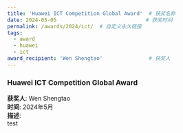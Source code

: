 ```yaml
---
title: 'Huawei ICT Competition Global Award'  # 获奖名称
date: 2024-05-05                             # 获奖时间
permalink: /awards/2024/ict/  # 自定义永久链接
tags:
  - award
  - huawei
  - ict
award_recipient: 'Wen Shengtao'               # 获奖人
---
```


### Huawei ICT Competition Global Award

**获奖人**: Wen Shengtao  
**时间**: 2024年5月  
**描述**:  
test
